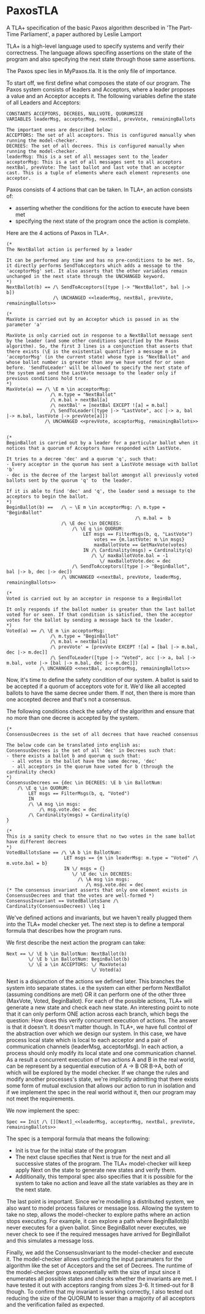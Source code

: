 # PaxosTLA
A TLA+ specification of the basic Paxos algorithm described in 'The Part-Time Parliament', a paper authored by Leslie Lamport

TLA+ is a high-level language used to specify systems and verify their correctness. The language allows specifing assertions on the state of the program and also specifying the next state through those same assertions.

The Paxos spec lies in MyPaxos.tla. It is the only file of importance. 

To start off, we first define what composes the state of our program. The Paxos system consists of leaders and Acceptors, where a leader proposes a value and an Acceptor accepts it. The following variables define the state of all Leaders and Acceptors:

```
CONSTANTS ACCEPTORS, DECREES, NULLVOTE, QUORUMSIZE
VARIABLES leaderMsg, acceptorMsg, nextBal, prevVote, remainingBallots

The important ones are described below:
ACCEPTORS: The set of all acceptors. This is configured manually when running the model-checker.
DECREES: The set of all decrees. This is configured manually when running the model-checker.
leaderMsg: This is a set of all messages sent to the leader
acceptorMsg: This is a set of all messages sent to all acceptors
nextBal, prevVote: The last ballot and last vote that an acceptor cast. This is a tuple of elements where each element represents one acceptor.
```

Paxos consists of 4 actions that can be taken. In TLA+, an action consists of:
- asserting whether the conditions for the action to execute have been met
- specifying the next state of the program once the action is complete.

Here are the 4 actions of Paxos in TLA+. 
```
(*
The NextBallot action is performed by a leader

It can be performed any time and has no pre-conditions to be met. So, it directly performs SendToAcceptors which adds a message to the 'acceptorMsg' set. It also asserts that the other variables remain unchanged in the next state through the UNCHANGED keyword.
*)
NextBallot(b) == /\ SendToAcceptors([type |-> "NextBallot", bal |-> b])
                 /\ UNCHANGED <<leaderMsg, nextBal, prevVote, remainingBallots>>

(*
MaxVote is carried out by an Acceptor which is passed in as the parameter 'a'

MaxVote is only carried out in response to a NextBallot message sent by the leader (and some other conditions specified by the Paxos algorithm). So, the first 3 lines is a conjunction that asserts that there exists (\E is the existential quantifier) a message m in 'acceptorMsg' (in the current state) whose type is "NextBallot" and whose ballot number is greater than any we have voted for or seen before. 'SendToLeader' will be allowed to specify the next state of the system and send the LastVote message to the leader only if previous conditions hold true.
*)
MaxVote(a) == /\ \E m \in acceptorMsg:
                /\ m.type = "NextBallot"
                /\ m.bal > nextBal[a]
                /\ nextBal' = [nextBal EXCEPT ![a] = m.bal]
                /\ SendToLeader([type |-> "LastVote", acc |-> a, bal |-> m.bal, lastVote |-> prevVote[a]])
              /\ UNCHANGED <<prevVote, acceptorMsg, remainingBallots>>


(*
BeginBallot is carried out by a leader for a particular ballot when it notices that a quorum of Acceptors have responded with LastVote.

It tries to a decree 'dec' and a quorum 'q', such that:
- Every acceptor in the quorum has sent a LastVote message with ballot 'b'
- dec is the decree of the largest ballot amongst all previously voted ballots sent by the quorum 'q' to  the leader.

If it is able to find 'dec' and 'q', the leader send a message to the acceptors to begin the ballot.
*)
BeginBallot(b) ==   /\ ~ \E m \in acceptorMsg: /\ m.type = "BeginBallot"
                                               /\ m.bal =  b
                    /\ \E dec \in DECREES:
                        /\ \E q \in QUORUM:
                            LET msgs == FilterMsgs(b, q, "LastVote")
                                votes == {m.lastVote: m \in msgs}
                                maxBallotVote == GetMaxVote(votes)
                            IN /\ Cardinality(msgs) = Cardinality(q)
                               /\ \/ maxBallotVote.bal = -1
                                  \/ maxBallotVote.dec = dec
                        /\ SendToAcceptors([type |-> "BeginBallot", bal |-> b, dec |-> dec])
                    /\ UNCHANGED <<nextBal, prevVote, leaderMsg, remainingBallots>>

(*
Voted is carried out by an acceptor in response to a BeginBallot

It only responds if the ballot number is greater than the last ballot voted for or seen. If that condition is satisfied, then the acceptor votes for the ballot by sending a message back to the leader.
*)
Voted(a) == /\ \E m \in acceptorMsg:
                /\ m.type = "BeginBallot"
                /\ m.bal = nextBal[a]
                /\ prevVote' = [prevVote EXCEPT ![a] = [bal |-> m.bal, dec |-> m.dec]]
                /\ SendToLeader([type |-> "Voted", acc |-> a, bal |-> m.bal, vote |-> [bal |-> m.bal, dec |-> m.dec]])
            /\ UNCHANGED <<nextBal, acceptorMsg, remainingBallots>>

```

Now, it's time to define the safety condition of our system. A ballot is said to be accepted if a quorum of acceptors vote for it. We'd like all accepted ballots to have the same decree under them. If not, then there is more than one accepted decree and that's not a consensus.

The following conditions check the safety of the algorithm and ensure that no more than one decree is accepted by the system.
```
(* 
ConsensusDecrees is the set of all decrees that have reached consensus

The below code can be translated into english as:
ConsensusDecrees is the set of all 'dec' in Decrees such that:
- there exists a ballot b and quorum q such that:
  - all votes in the ballot have the same decree, 'dec'
  - all acceptors in the quorum have voted for b (through the cardinality check)
*)
ConsensusDecrees == {dec \in DECREES: \E b \in BallotNum:
    /\ \E q \in QUORUM:
        LET msgs == FilterMsgs(b, q, "Voted")
        IN
        /\ \A msg \in msgs:
            /\ msg.vote.dec = dec
        /\ Cardinality(msgs) = Cardinality(q)
}

(*
This is a sanity check to ensure that no two votes in the same ballot have different decrees
*)
VotedBallotsSane == /\ \A b \in BallotNum:
                     LET msgs == {m \in leaderMsg: m.type = "Voted" /\ m.vote.bal = b}
                     IN \/ msgs = {}
                        \/ \E dec \in DECREES:
                          /\ \A msg \in msgs:
                             /\ msg.vote.dec = dec
(* The consensus invariant asserts that only one element exists in ConsensusDecrees and that the votes are well-formed *)
ConsensusInvariant == VotedBallotsSane /\ Cardinality(ConsensusDecrees) \leq 1
```

We've defined actions and invariants, but we haven't really plugged them into the TLA+ model checker yet. The next step is to define a temporal formula that describes how the program runs.

We first describe the next action the program can take:
```
Next == \/ \E b \in BallotNum: NextBallot(b)
        \/ \E b \in BallotNum: BeginBallot(b)
        \/ \E a \in ACCEPTORS: \/ MaxVote(a)
                               \/ Voted(a)
```
Next is a disjunction of the actions we defined later. This branches the system into separate states. i.e the system can either perform NextBallot (assuming conditions are met) OR it can perform one of the other three (MaxVote, Voted, BeginBallot). For each of the possible actions, TLA+ will generate a new state and check each new state. An interesting point to note that it can only perform ONE action across each branch, which begs the question: How does this verify concurrent execution of actions. The answer is that it doesn't. It doesn't matter though. In TLA+, we have full control of the abstraction over which we design our system. In this case, we have process local state which is local to each acceptor and a pair of communication channels (leaderMsg, acceptorMsg). In each action, a process should only modify its local state and one communication channel. As a result a concurrent execution of two actions A and B in the real world, can be represent by a sequential execution of A -> B OR B->A, both of which will be explored by the model checker. If we change the rules and modify another processes's state, we're implicitly admitting that there exists some form of mutual exclusion that allows our action to run in isolation and if we implement the spec in the real world without it, then our program may not meet the requirements.

We now implement the spec:
```
Spec == Init /\ [][Next]_<<leaderMsg, acceptorMsg, nextBal, prevVote, remainingBallots>>
```

The spec is a temporal formula that means the following:
- Init is true for the initial state of the program
- The next clause specifies that Next is true for the next and all successive states of the program. The TLA+ model-checker will keep apply Next on the state to generate new states and verify them.
- Additionally, this temporal spec also specifies that it is possible for the system to take no action and leave all the state variables as they are in the next state.

The last point is important. Since we're modelling a distributed system, we also want to model process failures or message loss. Allowing the system to take no step, allows the model-checker to explore paths where an action stops executing. For example, it can explore a path where BeginBallot(b) never executes for a given ballot. Since BeginBallot never executes, we never check to see if the required messages have arrived for BeginBallot and this simulates a message loss.

Finally, we add the ConsensusInvariant to the model-checker and execute it. The model-checker allows configuring the input paramaters for the algorithm like the set of Acceptors and the set of Decrees. The runtime of the model-checker grows exponentially with the size of input since it enumerates all possible states and checks whether the invariants are met. I have tested it out with acceptors ranging from sizes 3-6. It timed-out for 8 though. To confirm that my invariant is working correctly, I also tested out reducing the size of the QUORUM to lesser than a majority of all acceptors and the verification failed as expected.

